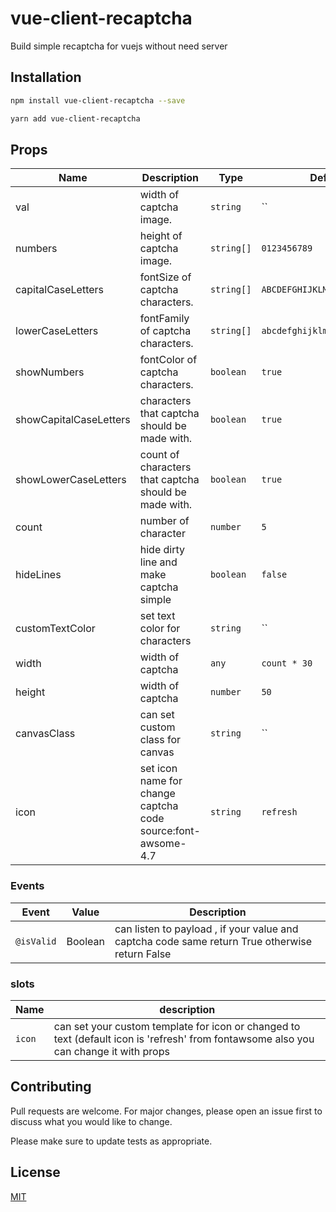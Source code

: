 
# vue-client-recaptcha
Build simple recaptcha for vuejs without need server

## Installation
```bash
npm install vue-client-recaptcha --save
```
```bash
yarn add vue-client-recaptcha
```

## Props

| Name                  | Description                                           | Type       | Default                                                              |
| --------------------  | ----------------------------------------------------- | --------   | ------------------------|
| val                   | width of captcha image.                               | `string`   | ``                                                                |
| numbers               | height of captcha image.                              | `string[]` | `0123456789`                                                                
| capitalCaseLetters    | fontSize of captcha characters.                       | `string[]` | `ABCDEFGHIJKLMNOPQRSTUVWXYZ`                                                                 |
| lowerCaseLetters      | fontFamily of captcha characters.                     | `string[]` | `abcdefghijklmnopqrstuvwxyz`                                                   
| showNumbers           | fontColor of captcha characters.                      | `boolean`  | `true`                                                             
| showCapitalCaseLetters| characters that captcha should be made with.          | `boolean`  | `true` 
| showLowerCaseLetters  | count of characters that captcha should be made with. | `boolean`  | `true`     
| count  | number of character | `number`  | `5`   
| hideLines  | hide dirty line and make captcha simple | `boolean`  | `false`   
| customTextColor  | set text color for characters | `string`  | ``   
| width  | width of captcha | `any`  | `count * 30`
| height  | width of captcha | `number`  | `50`
| canvasClass  | can set custom class for canvas | `string`  | ``
| icon  | set icon name for change captcha code source:font-awsome-4.7  | `string`  | `refresh`                                                                                                           
### Events

| Event            | Value  | Description                                    |
| ---------------- | ------ | ---------------------------------------------------------------------------------------------------------------------------------------------------------------------------------------------------- |
| `@isValid` | Boolean | can listen to payload , if your value and captcha code same return True otherwise return False |
### slots

| Name    | description |
| ---------------- | ---------------------------------------------------------------------------------------------------------------------------------------------------------------------------------------------------- |
| `icon`  | can set your custom template for icon  or changed to text (default icon is 'refresh' from fontawsome also you can change it with props  |      
## Contributing
Pull requests are welcome. For major changes, please open an issue first to discuss what you would like to change.

Please make sure to update tests as appropriate.

## License
[MIT](https://choosealicense.com/licenses/mit/)